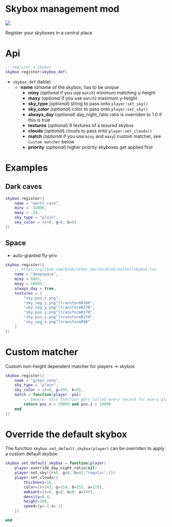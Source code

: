 
# Skybox management mod

![](https://github.com/pandorabox-io/skybox/workflows/luacheck/badge.svg)

Register your skyboxes in a central place

# Api

```lua
-- register a skybox
skybox.register(skybox_def)
```

* `skybox_def` (table)
  * **name** id/name of the skybox, has to be unique
	* **miny** (*optional* if you use `match`) minimum matching y-height
	* **maxy** (*optional* if you use `match`) maximum y-height
	* **sky_type** (*optional*) string to pass onto `player:set_sky()`
	* **sky_color** (*optional*) color to pass onto `player:set_sky()`
	* **always_day** (*optional*) day_night_ratio ratio is overriden to 1.0 if this is true
	* **textures** (*optional*) 6 textures of a texured skybox
	* **clouds** (*optional*) clouds to pass onto `player:set_clouds()`
	* **match** (*optional* if you use `miny` and `maxy`) custom matcher, see `Custom matcher` below
	* **priority** (*optional*) higher priority skyboxes get applied first

# Examples

## Dark caves

```lua
skybox.register({
	name = "earth_cave",
	miny = -32000,
	maxy = -50,
	sky_type = "plain",
	sky_color = {r=0, g=0, b=0}
})
```


## Space
* auto-granted fly-priv

```lua
skybox.register({
	-- https://github.com/Ezhh/other_worlds/blob/master/skybox.lua
	name = "deepspace",
	miny = 6001,
	maxy = 10999,
	always_day = true,
	textures = {
		"sky_pos_z.png",
		"sky_neg_z.png^[transformR180",
		"sky_neg_y.png^[transformR270",
		"sky_pos_y.png^[transformR270",
		"sky_pos_x.png^[transformR270",
		"sky_neg_x.png^[transformR90"
	}
})

```

# Custom matcher

Custom non-height dependent matcher for players -> skybox

```lua
skybox.register({
	name = "green zone",
	sky_type = "plain",
	sky_color = {r=0, g=255, b=0},
	match = function(player, pos)
		-- beware: this function gets called every second for every player!
		return pos.x > 20000 and pos.z > 20000
	end
})
```

# Override the default skybox

The function `skybox.set_default_skybox(player)` can be overriden to apply a custom default skybox:

```lua
skybox.set_default_skybox = function(player)
	player:override_day_night_ratio(nil)
	player:set_sky({r=0, g=0, b=0},"regular",{})
	player:set_clouds({
		thickness=16,
		color={r=243, g=214, b=255, a=229},
		ambient={r=0, g=0, b=0, a=255},
		density=0.4,
		height=200,
		speed={y=-2,x=-1}
	})

end
```
